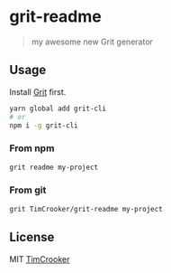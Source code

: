# grit-readme

> my awesome new Grit generator

## Usage

Install [Grit](https://github.com/TimCrooker/projenerator) first.

```bash
yarn global add grit-cli
# or
npm i -g grit-cli
```

### From npm

```bash
grit readme my-project
```

### From git

```bash
grit TimCrooker/grit-readme my-project
```

## License

MIT [TimCrooker](github.com/TimCrooker)
